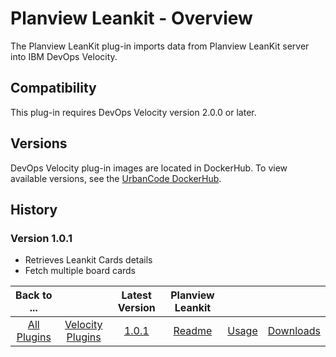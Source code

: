 
# Planview Leankit - Overview

The Planview LeanKit plug-in imports data from Planview LeanKit server into IBM DevOps Velocity.


## Compatibility

This plug-in requires DevOps Velocity version 2.0.0 or later.

## Versions

DevOps Velocity plug-in images are located in DockerHub. To view available versions, see the [UrbanCode
DockerHub](https://hub.docker.com/r/urbancode/ucv-ext-leankit/tags).

## History

### Version 1.0.1

* Retrieves Leankit Cards details
* Fetch multiple board cards

|Back to ...||Latest Version|Planview Leankit |||
| :---: | :---: | :---: | :---: | :---: | :---: |
|[All Plugins](../../index.md)|[Velocity Plugins](../README.md)|[1.0.1](https://raw.githubusercontent.com/UrbanCode/IBM-UCV-PLUGINS/main/files/ucv-ext-leankit/ucv-ext-leankit:1.0.1.tar.7z.001)|[Readme](README.md)|[Usage](usage.md)|[Downloads](downloads.md)|
